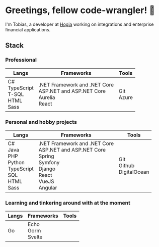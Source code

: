 # Greetings, fellow code-wrangler! 🐲

I'm Tobias, a developer at [Hogia](https://hogia.se) working on integrations and enterprise financial applications.

## Stack

### Professional

| Langs | Frameworks | Tools |
| ----- | ---------- | ----- |
| C#<br>TypeScript<br>T-SQL<br>HTML<br>Sass | .NET Framework and .NET Core<br>ASP.NET and ASP.NET Core<br>Aurelia<br>React | Git<br>Azure |

### Personal and hobby projects

| Langs | Frameworks | Tools |
| ----- | ---------- | ----- |
| C#<br>Java<br>PHP<br>Python<br>TypeScript<br>SQL<br>HTML<br>Sass | .NET Framework and .NET Core<br>ASP.NET and ASP.NET Core<br>Spring<br>Symfony<br>Django<br>React<br>VueJS<br>Angular | Git<br>Github<br>DigitalOcean |

### Learning and tinkering around with at the moment

| Langs | Frameworks | Tools |
| ----- | ---------- | ----- |
| Go | Echo<br>Gorm<br>Svelte | |
